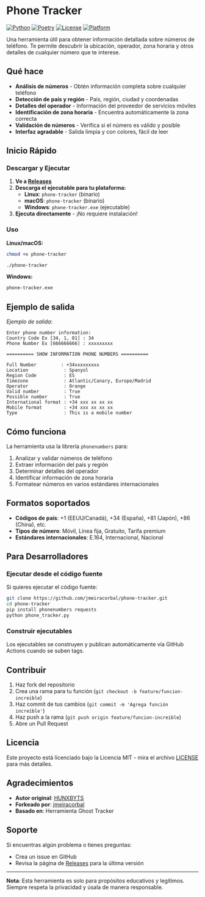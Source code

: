 # Phone Tracker

[![Python](https://img.shields.io/badge/Python-3.8%2B-blue.svg)](https://python.org)
[![Poetry](https://img.shields.io/badge/Poetry-1.0%2B-orange.svg)](https://python-poetry.org)
[![License](https://img.shields.io/badge/License-MIT-green.svg)](LICENSE)
[![Platform](https://img.shields.io/badge/Platform-Linux%20%7C%20macOS%20%7C%20Windows-lightgrey.svg)](https://github.com/jmeiracorbal/phone-tracker)

Una herramienta útil para obtener información detallada sobre números de teléfono. Te permite descubrir la ubicación, operador, zona horaria y otros detalles de cualquier número que te interese.

## Qué hace

- **Análisis de números** - Obtén información completa sobre cualquier teléfono
- **Detección de país y región** - País, región, ciudad y coordenadas
- **Detalles del operador** - Información del proveedor de servicios móviles
- **Identificación de zona horaria** - Encuentra automáticamente la zona correcta
- **Validación de números** - Verifica si el número es válido y posible
- **Interfaz agradable** - Salida limpia y con colores, fácil de leer

## Inicio Rápido

### Descargar y Ejecutar

1. **Ve a [Releases](https://github.com/jmeiracorbal/phone-tracker/releases)**
2. **Descarga el ejecutable para tu plataforma:**
   - **Linux**: `phone-tracker` (binario)
   - **macOS**: `phone-tracker` (binario)
   - **Windows**: `phone-tracker.exe` (ejecutable)
3. **Ejecuta directamente** - ¡No requiere instalación!

### Uso

**Linux/macOS:**

```bash
chmod +x phone-tracker
```

```bash
./phone-tracker
```

**Windows:**

```cmd
phone-tracker.exe
```

## Ejemplo de salida

_Ejemplo de salida_:

```
Enter phone number information:
Country Code Ex [34, 1, 81] : 34
Phone Number Ex [666666666] : xxxxxxxxx

========== SHOW INFORMATION PHONE NUMBERS ==========

Full Number         : +34xxxxxxxxx
Location             : Spanyol
Region Code          : ES
Timezone             : Atlantic/Canary, Europe/Madrid
Operator             : Orange
Valid number         : True
Possible number      : True
International format : +34 xxx xx xx xx
Mobile format        : +34 xxx xx xx xx
Type                 : This is a mobile number
```

## Cómo funciona

La herramienta usa la librería `phonenumbers` para:

1. Analizar y validar números de teléfono
2. Extraer información del país y región
3. Determinar detalles del operador
4. Identificar información de zona horaria
5. Formatear números en varios estándares internacionales

## Formatos soportados

- **Códigos de país**: +1 (EEUU/Canadá), +34 (España), +81 (Japón), +86 (China), etc.
- **Tipos de número**: Móvil, Línea fija, Gratuito, Tarifa premium
- **Estándares internacionales**: E.164, Internacional, Nacional

## Para Desarrolladores

### Ejecutar desde el código fuente
Si quieres ejecutar el código fuente:

```bash
git clone https://github.com/jmeiracorbal/phone-tracker.git
cd phone-tracker
pip install phonenumbers requests
python phone_tracker.py
```

### Construir ejecutables
Los ejecutables se construyen y publican automáticamente vía GitHub Actions cuando se suben tags.

## Contribuir

1. Haz fork del repositorio
2. Crea una rama para tu función (`git checkout -b feature/funcion-increible`)
3. Haz commit de tus cambios (`git commit -m 'Agrega función increíble'`)
4. Haz push a la rama (`git push origin feature/funcion-increible`)
5. Abre un Pull Request

## Licencia

Este proyecto está licenciado bajo la Licencia MIT - mira el archivo [LICENSE](LICENSE) para más detalles.

## Agradecimientos

- **Autor original**: [HUNXBYTS](https://github.com/HUNXBYTS)
- **Forkeado por**: [jmeiracorbal](https://github.com/jmeiracorbal)
- **Basado en**: Herramienta Ghost Tracker

## Soporte

Si encuentras algún problema o tienes preguntas:
- Crea un issue en GitHub
- Revisa la página de [Releases](https://github.com/jmeiracorbal/phone-tracker/releases) para la última versión

---

**Nota**: Esta herramienta es solo para propósitos educativos y legítimos. Siempre respeta la privacidad y úsala de manera responsable.
